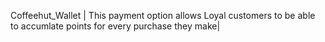 Coffeehut_Wallet | This payment option allows Loyal customers to be able to accumlate points for every purchase they make|
